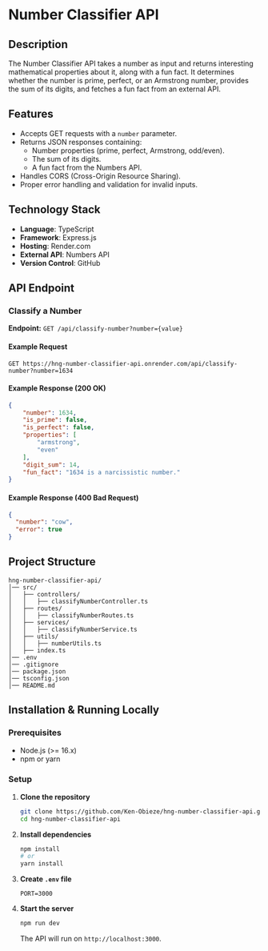 # Number Classifier API

## Description
The Number Classifier API takes a number as input and returns interesting mathematical properties about it, along with a fun fact. It determines whether the number is prime, perfect, or an Armstrong number, provides the sum of its digits, and fetches a fun fact from an external API.

## Features
- Accepts GET requests with a `number` parameter.
- Returns JSON responses containing:
  - Number properties (prime, perfect, Armstrong, odd/even).
  - The sum of its digits.
  - A fun fact from the Numbers API.
- Handles CORS (Cross-Origin Resource Sharing).
- Proper error handling and validation for invalid inputs.

## Technology Stack
- **Language**: TypeScript
- **Framework**: Express.js
- **Hosting**: Render.com
- **External API**: Numbers API
- **Version Control**: GitHub

## API Endpoint
### Classify a Number
**Endpoint:** `GET /api/classify-number?number={value}`

#### Example Request
```
GET https://hng-number-classifier-api.onrender.com/api/classify-number?number=1634
```

#### Example Response (200 OK)
```json
{
    "number": 1634,
    "is_prime": false,
    "is_perfect": false,
    "properties": [
        "armstrong",
        "even"
    ],
    "digit_sum": 14,
    "fun_fact": "1634 is a narcissistic number."
}
```

#### Example Response (400 Bad Request)
```json
{
  "number": "cow",
  "error": true
}
```

## Project Structure
```
hng-number-classifier-api/
│── src/
│   ├── controllers/
│   │   ├── classifyNumberController.ts
│   ├── routes/
│   │   ├── classifyNumberRoutes.ts
│   ├── services/
│   │   ├── classifyNumberService.ts
│   ├── utils/
│   │   ├── numberUtils.ts
│   ├── index.ts
│── .env
│── .gitignore
│── package.json
│── tsconfig.json
│── README.md
```

## Installation & Running Locally

### Prerequisites
- Node.js (>= 16.x)
- npm or yarn

### Setup
1. **Clone the repository**
   ```sh
   git clone https://github.com/Ken-Obieze/hng-number-classifier-api.git
   cd hng-number-classifier-api
   ```

2. **Install dependencies**
   ```sh
   npm install
   # or
   yarn install
   ```

3. **Create `.env` file**
   ```
   PORT=3000
   ```

4. **Start the server**
   ```sh
   npm run dev
   ```
   The API will run on `http://localhost:3000`.
